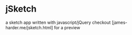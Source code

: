 # jSketch
a sketch app written with javascript/jQuery
checkout [james-harder.me/jsketch.html] for a preview
